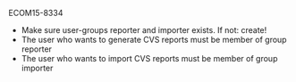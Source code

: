 ECOM15-8334
* Make sure user-groups reporter and importer exists. If not: create!
* The user who wants to generate CVS reports must be member of group reporter
* The user who wants to import CVS reports must be member of group importer
